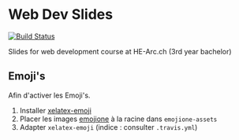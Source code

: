 # Web Dev Slides

[![Build Status](https://travis-ci.org/HE-Arc/slides-devweb.svg?branch=master)](https://travis-ci.org/HE-Arc/slides-devweb)

Slides for web development course at HE-Arc.ch (3rd year bachelor)

## Emoji's

Afin d'activer les Emoji's.

1. Installer [xelatex-emoji](https://github.com/mreq/xelatex-emoji)
2. Placer les images [emojione](https://github.com/Ranks/emojione-assets) à la racine dans `emojione-assets`
3. Adapter `xelatex-emoji` (indice : consulter `.travis.yml`)
